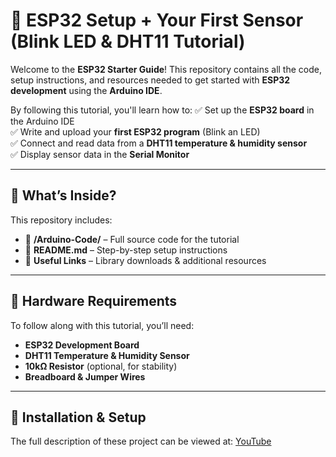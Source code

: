 # 🚀 ESP32 Setup + Your First Sensor (Blink LED & DHT11 Tutorial)

Welcome to the **ESP32 Starter Guide**! This repository contains all the code, setup instructions, and resources needed to get started with **ESP32 development** using the **Arduino IDE**.

By following this tutorial, you'll learn how to:
✅ Set up the **ESP32 board** in the Arduino IDE  
✅ Write and upload your **first ESP32 program** (Blink an LED)  
✅ Connect and read data from a **DHT11 temperature & humidity sensor**  
✅ Display sensor data in the **Serial Monitor**  

---

## 📂 What’s Inside?
This repository includes:
- 📂 **/Arduino-Code/** – Full source code for the tutorial  
- 📄 **README.md** – Step-by-step setup instructions  
- 🔗 **Useful Links** – Library downloads & additional resources  

---

## 🔹 Hardware Requirements
To follow along with this tutorial, you’ll need:
- **ESP32 Development Board**
- **DHT11 Temperature & Humidity Sensor**
- **10kΩ Resistor** (optional, for stability)
- **Breadboard & Jumper Wires**

---

## 🔹 Installation & Setup  

The full description of these project can be viewed at: [YouTube](https://pages.github.com/)

